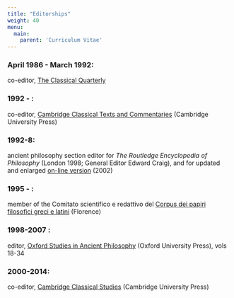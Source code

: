 ```yaml
---
title: "Editorships"
weight: 40
menu:
  main:
    parent: 'Curriculum Vitae'
---
```


### April 1986 - March 1992:
co-editor, [The Classical Quarterly](http://journals.cambridge.org/action/displayJournal?jid=CAQ)

### 1992 - :
co-editor, [Cambridge Classical Texts and Commentaries](http://www.cambridge.org/aus/browse/browse_highlights.asp?subjectid=111750) (Cambridge University Press)

### 1992-8:
ancient philosophy section editor for _The Routledge Encyclopedia of Philosophy_ (London 1998; General Editor Edward Craig), and for updated and enlarged [on-line version](http://www.rep.routledge.com/index.html) (2002)

### 1995 - :
member of the Comitato scientifico e redattivo del [Corpus dei papiri filosofici greci e latini](http://www.papirifilosofici.it/cpf.html) (Florence)

### 1998-2007 :
editor, [Oxford Studies in Ancient Philosophy](http://www.oup.co.uk/academic/authors/instruct/series/osap/) (Oxford University Press), vols 18-34

### 2000-2014:
co-editor, [Cambridge Classical Studies](http://ebooks.cambridge.org/series_landing.jsf;jsessionid=66CFDB36F77B8525F280BDD3120B7019?seriesCode=CCS&seriesTitle=Cambridge+Classical+Studies&sort=print_date) (Cambridge University Press)
